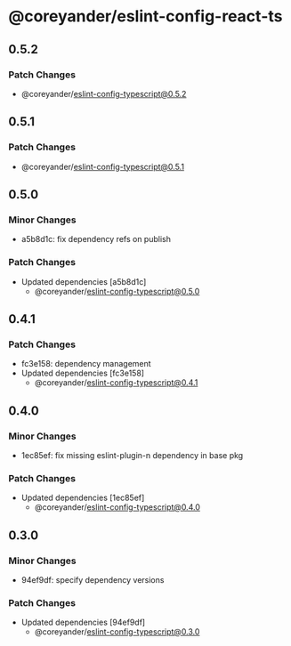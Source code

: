 # @coreyander/eslint-config-react-ts

## 0.5.2

### Patch Changes

- @coreyander/eslint-config-typescript@0.5.2

## 0.5.1

### Patch Changes

- @coreyander/eslint-config-typescript@0.5.1

## 0.5.0

### Minor Changes

- a5b8d1c: fix dependency refs on publish

### Patch Changes

- Updated dependencies [a5b8d1c]
  - @coreyander/eslint-config-typescript@0.5.0

## 0.4.1

### Patch Changes

- fc3e158: dependency management
- Updated dependencies [fc3e158]
  - @coreyander/eslint-config-typescript@0.4.1

## 0.4.0

### Minor Changes

- 1ec85ef: fix missing eslint-plugin-n dependency in base pkg

### Patch Changes

- Updated dependencies [1ec85ef]
  - @coreyander/eslint-config-typescript@0.4.0

## 0.3.0

### Minor Changes

- 94ef9df: specify dependency versions

### Patch Changes

- Updated dependencies [94ef9df]
  - @coreyander/eslint-config-typescript@0.3.0
